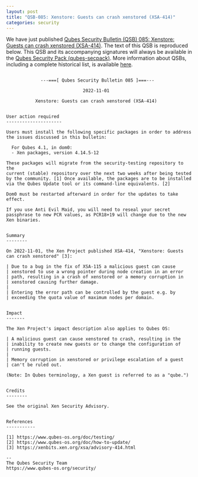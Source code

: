 ```yaml
---
layout: post
title: "QSB-085: Xenstore: Guests can crash xenstored (XSA-414)"
categories: security
---
```


We have just published [Qubes Security Bulletin (QSB) 085: Xenstore: Guests can crash xenstored (XSA-414)](https://github.com/QubesOS/qubes-secpack/blob/master/QSBs/qsb-085-2022.txt). The text of this QSB is reproduced below. This QSB and its accompanying signatures will always be available in the [Qubes Security Pack (qubes-secpack)](/security/pack/). More information about QSBs, including a complete historical list, is available [here](/security/qsb/).

```

             ---===[ Qubes Security Bulletin 085 ]===---

                             2022-11-01

           Xenstore: Guests can crash xenstored (XSA-414)


User action required
---------------------

Users must install the following specific packages in order to address
the issues discussed in this bulletin:

  For Qubes 4.1, in dom0:
  - Xen packages, version 4.14.5-12

These packages will migrate from the security-testing repository to the
current (stable) repository over the next two weeks after being tested
by the community. [1] Once available, the packages are to be installed
via the Qubes Update tool or its command-line equivalents. [2]

Dom0 must be restarted afterward in order for the updates to take
effect.

If you use Anti Evil Maid, you will need to reseal your secret
passphrase to new PCR values, as PCR18+19 will change due to the new
Xen binaries.


Summary
--------

On 2022-11-01, the Xen Project published XSA-414, "Xenstore: Guests
can crash xenstored" [3]:

| Due to a bug in the fix of XSA-115 a malicious guest can cause
| xenstored to use a wrong pointer during node creation in an error
| path, resulting in a crash of xenstored or a memory corruption in
| xenstored causing further damage.
|
| Entering the error path can be controlled by the guest e.g. by
| exceeding the quota value of maximum nodes per domain.


Impact
-------

The Xen Project's impact description also applies to Qubes OS:

| A malicious guest can cause xenstored to crash, resulting in the
| inability to create new guests or to change the configuration of
| running guests.
|
| Memory corruption in xenstored or privilege escalation of a guest
| can't be ruled out.

(Note: In Qubes terminology, a Xen guest is referred to as a "qube.")


Credits
--------

See the original Xen Security Advisory.


References
-----------

[1] https://www.qubes-os.org/doc/testing/
[2] https://www.qubes-os.org/doc/how-to-update/
[3] https://xenbits.xen.org/xsa/advisory-414.html

--
The Qubes Security Team
https://www.qubes-os.org/security/

```
